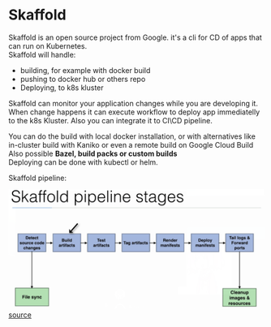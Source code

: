 # Skaffold  

Skaffold is an open source project from Google. 
it's a cli for CD of apps that can run on Kubernetes.   
Skaffold will handle:   
- building, for example with docker build   
- pushing to docker hub or others repo  
- Deploying, to k8s kluster     

Skaffold can monitor your application changes while you are developing it. When change happens it can execute workflow to deploy app immediatelly to the k8s Kluster.
Also you can integrate it to CI\CD pipeline.    

You can do the build with local docker installation, or with alternatives like in-cluster build with Kaniko or even a remote build on Google Cloud Build    
Also possible **Bazel, build packs or custom builds**   
Deploying can be done with kubectl or helm.     

Skaffold pipeline:  

![alt text](https://github.com/SavelevArtemD/kubernetes-notes/blob/master/udemy_course/s7_CD/pictures/skaffold_pipeline.png)    
[source](https://www.udemy.com/course/learn-devops-the-complete-kubernetes-course/)
